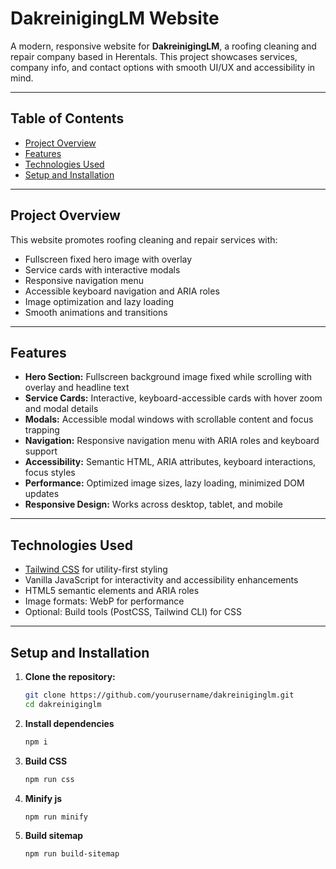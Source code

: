 # DakreinigingLM Website

A modern, responsive website for **DakreinigingLM**, a roofing cleaning and repair company based in Herentals. This project showcases services, company info, and contact options with smooth UI/UX and accessibility in mind.

---

## Table of Contents

- [Project Overview](#project-overview)  
- [Features](#features)  
- [Technologies Used](#technologies-used)  
- [Setup and Installation](#setup-and-installation)  

---

## Project Overview

This website promotes roofing cleaning and repair services with:

- Fullscreen fixed hero image with overlay  
- Service cards with interactive modals  
- Responsive navigation menu  
- Accessible keyboard navigation and ARIA roles  
- Image optimization and lazy loading  
- Smooth animations and transitions  

---

## Features

- **Hero Section:** Fullscreen background image fixed while scrolling with overlay and headline text  
- **Service Cards:** Interactive, keyboard-accessible cards with hover zoom and modal details  
- **Modals:** Accessible modal windows with scrollable content and focus trapping  
- **Navigation:** Responsive navigation menu with ARIA roles and keyboard support  
- **Accessibility:** Semantic HTML, ARIA attributes, keyboard interactions, focus styles  
- **Performance:** Optimized image sizes, lazy loading, minimized DOM updates  
- **Responsive Design:** Works across desktop, tablet, and mobile  

---

## Technologies Used

- [Tailwind CSS](https://tailwindcss.com/) for utility-first styling  
- Vanilla JavaScript for interactivity and accessibility enhancements  
- HTML5 semantic elements and ARIA roles  
- Image formats: WebP for performance  
- Optional: Build tools (PostCSS, Tailwind CLI) for CSS  

---

## Setup and Installation

1. **Clone the repository:**  
   ```bash
   git clone https://github.com/yourusername/dakreiniginglm.git
   cd dakreiniginglm
   ```
2. **Install dependencies**
   ```bash
   npm i
   ```
3. **Build CSS**
   ```bash
   npm run css
   ```

4. **Minify js**
   ```bash
   npm run minify
   ```

5. **Build sitemap**
   ```bash
   npm run build-sitemap
   ```